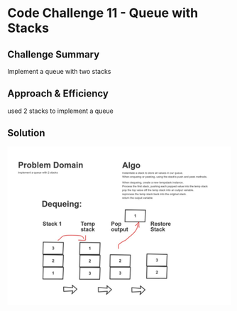 # Code Challenge 11 - Queue with Stacks

## Challenge Summary
Implement a queue with two stacks
## Approach & Efficiency
<!-- What approach did you take? Why? What is the Big O space/time for this approach? -->
used 2 stacks to implement a queue

## Solution
![WhiteBoard](../../assets/cc11.jpg)